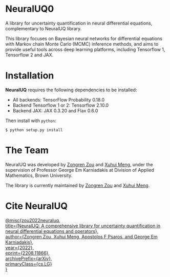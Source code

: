 # NeuralUQ0
A library for uncertainty quantification in neural differential equations, complementary to NeuralUQ library.

This library focuses on Bayesian neural networks for differential equations with Markov chain Monte Carlo (MCMC) inference methods, and aims to provide useful tools across deep learning platforms, including Tensorflow 1, Tensorflow 2 and JAX.

# Installation
**NeuralUQ** requires the following dependencies to be installed:

- All backends: TensorFlow Probability 0.18.0
- Backend Tensorflow 1 or 2: Tensorflow 2.10.0
- Backend JAX: JAX 0.3.20 and Flax 0.6.0

Then install with `python`:

```
$ python setup.py install
```

# The Team
NeuralUQ was developed by [Zongren Zou](https://github.com/ZongrenZou) and [Xuhui Meng](https://github.com/XuhuiM), under the supervision of Professor George Em Karniadakis at Division of Applied Mathematics, Brown University. 

The library is currently maintained by [Zongren Zou](https://github.com/ZongrenZou) and [Xuhui Meng](https://github.com/XuhuiM).

# Cite NeuralUQ

[@misc{zou2022neuraluq, <br />
    title={NeuralUQ: A comprehensive library for uncertainty quantification in neural differential equations and operators}, <br />
    author={Zongren Zou, Xuhui Meng, Apostolos F Psaros, and George Em Karniadakis}, <br />
    year={2022}, <br />
    eprint={2208.11866}, <br />
    archivePrefix={arXiv}, <br />
    primaryClass={cs.LG} <br />
}](http://arxiv.org/abs/2208.11866)
